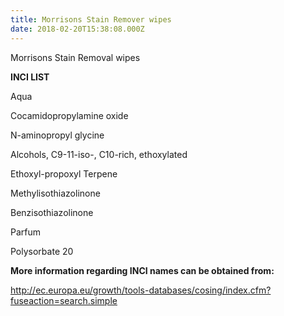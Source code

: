 ```yaml
---
title: Morrisons Stain Remover wipes
date: 2018-02-20T15:38:08.000Z
---
```

Morrisons Stain Removal wipes





**INCI LIST**



Aqua

Cocamidopropylamine oxide

N-aminopropyl glycine

Alcohols, C9-11-iso-, C10-rich, ethoxylated

Ethoxyl-propoxyl Terpene

Methylisothiazolinone

Benzisothiazolinone

Parfum

Polysorbate 20







**More information regarding INCI names can be obtained from:**

http://ec.europa.eu/growth/tools-databases/cosing/index.cfm?fuseaction=search.simple
